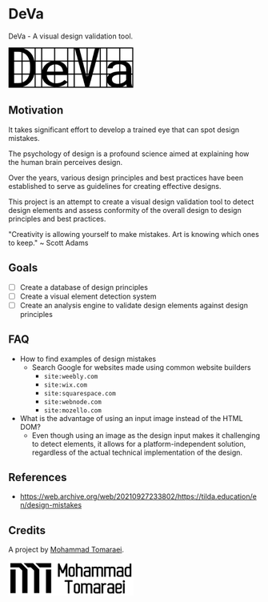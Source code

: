# DeVa
DeVa - A visual design validation tool.

![](assets/logo/deva-small.png)


## Motivation

It takes significant effort to develop a trained eye that can spot design mistakes. 

The psychology of design is a profound science aimed at explaining how the human brain perceives design.

Over the years, various design principles and best practices have been established to serve as guidelines for 
creating effective designs.

This project is an attempt to create a visual design validation tool to detect design elements and assess 
conformity of the overall design to design principles and best practices.

"Creativity is allowing yourself to make mistakes. Art is knowing which ones to keep." ~ Scott Adams

## Goals

- [ ] Create a database of design principles
- [ ] Create a visual element detection system
- [ ] Create an analysis engine to validate design elements against design principles

## FAQ

* How to find examples of design mistakes
  - Search Google for websites made using common website builders
    - `site:weebly.com`
    - `site:wix.com`
    - `site:squarespace.com`
    - `site:webnode.com`
    - `site:mozello.com`
* What is the advantage of using an input image instead of the HTML DOM?
  - Even though using an image as the design input makes it challenging to detect elements, it allows for 
  a platform-independent solution, regardless of the actual technical implementation of the design.
## References

* https://web.archive.org/web/20210927233802/https://tilda.education/en/design-mistakes

## Credits

A project by [Mohammad Tomaraei](https://tomaraei.com).

[![Mohammad Tomaraei](https://raw.githubusercontent.com/themreza/themreza/master/logo-mini.png)](https://tomaraei.com)